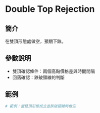 # Double Top Rejection

## 簡介
在雙頂形態處做空，預期下跌。

## 參數說明
- 雙頂確認條件：兩個高點價格差與時間間隔
- 回落確認：跌破頸線的判斷

## 範例
```python
# 範例：當雙頂形態成立並跌破頸線時做空